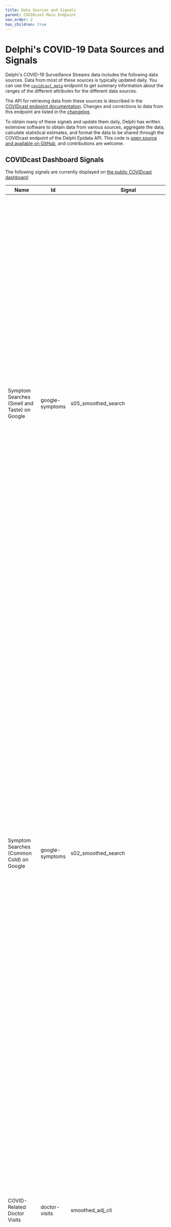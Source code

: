```yaml
---
title: Data Sources and Signals
parent: COVIDcast Main Endpoint
nav_order: 2
has_children: true
---
```


# Delphi's COVID-19 Data Sources and Signals

Delphi's COVID-19 Surveillance Streams data includes the following data sources.
Data from most of these sources is typically updated daily. You can use the
[`covidcast_meta`](covidcast_meta.md) endpoint to get summary information
about the ranges of the different attributes for the different data sources.

The API for retrieving data from these sources is described in the
[COVIDcast endpoint documentation](covidcast.md). Changes and corrections to
data from this endpoint are listed in the [changelog](covidcast_changelog.md).

To obtain many of these signals and update them daily, Delphi has written
extensive software to obtain data from various sources, aggregate the data,
calculate statistical estimates, and format the data to be shared through the
COVIDcast endpoint of the Delphi Epidata API. This code is 
[open source and available on GitHub](https://github.com/cmu-delphi/covidcast-indicators),
and contributions are welcome.

## COVIDcast Dashboard Signals

The following signals are currently displayed on [the public COVIDcast
dashboard](https://delphi.cmu.edu/covidcast/):

| Name | Id | Signal | Unit | UnitShort | noMaps | SignalTooltip | Description |
| --- | --- | --- | --- | --- | --- | --- | --- |
| Symptom Searches (Smell and Taste) on Google | google-symptoms | s05_smoothed_search | scaled search volume | | true | Google search volume of COVID-related symptom searches about smell and taste | Using Google Symptoms Searches, Delphi obtains the average of Google search volumes for searches related to anosmia (loss of smell), ageusia (loss of taste), and dysgeusia (altered or impaired taste) in each area, since they emerged as unusual symptoms that can be indicative of COVID-19. Note that the average of the three symptom search volumes is not equivalent to the search volume of their union. According to Google, the estimates are not comparable across regions since the values are normalized by population and scaled by region-specific maximum popularity (and for this reason, we omit beehive grids and choropleth maps of this signal on the dashboard). |
| Symptom Searches (Common Cold) on Google | google-symptoms | s02_smoothed_search | scaled search volume | | true | Google search volume of COVID-related symptom searches about common cold | Using Google Symptoms Searches, Delphi obtains the average of Google search volumes for searches related to nasal congestion, post nasal drip, rhinorrhea, sinusitis, rhinitis, and common cold in each area. These symptoms have shown positive correlation with reported COVID cases, especially since Omicron was declared a variant of concern by the World Health Organization. Note that the average search volume of these symptoms is not equivalent to the search volume of their union. According to Google, the estimates are not comparable across regions since the values are normalized by population and scaled by region-specific maximum popularity (and for this reason, we omit beehive grids and choropleth maps of this signal on the dashboard). |
| COVID-Related Doctor Visits | doctor-visits | smoothed_adj_cli | per 100 visits | | | Percentage of daily doctor visits that are due to COVID-like symptoms | Delphi receives aggregated statistics from health system partners on COVID-related outpatient doctor visits, derived from ICD codes found in insurance claims. Using this data, we estimate the percentage of daily doctor’s visits in each area that are due to COVID-like illness. Note that these estimates are based only on visits by patients whose data is accessible to our partners. |
| Lab-Confirmed Flu in Doctor Visits | chng | smoothed_adj_outpatient_flu | per 100 visits | | | Percentage of daily doctor visits that are due to lab-confirmed influenza | Delphi receives aggregated statistics from Change Healthcare, Inc. on lab-confirmed influenza outpatient doctor visits, derived from ICD codes found in insurance claims. Using this data, we estimate the percentage of daily doctor’s visits in each area that resulted in a diagnosis of influenza. Note that these estimates are based only on visits by patients whose insurance claims are accessible to Change Healthcare. |
| COVID Hospital Admissions | hhs | confirmed_admissions_covid_1d_prop_7dav | | | | Confirmed COVID-19 hospital admissions per 100,000 people | This data shows the number of hospital admissions with lab-confirmed COVID-19 each day. At the state level and above, we show data from the Report on Patient Impact and Hospital Capacity published by the US Department of Health & Human Services (HHS). At the county and metro level, we show data from the Community Profile Report published by the Data Strategy Execution Workgroup. |
| Flu Hospital Admissions | hhs | confirmed_admissions_influenza_1d_prop_7dav | | | | Confirmed influenza hospital admissions per 100,000 people | This data shows the number of hospital admissions with lab-confirmed influenza each day. We source this data from the Report on Patient Impact and Hospital Capacity published by the US Department of Health & Human Services (HHS). |
| COVID Deaths | nchs-mortality | deaths_covid_incidence_prop | | | | Newly reported COVID-19 deaths per 100,000 people, based on NCHS mortality data. | This data shows the number of COVID-19 deaths newly reported each week. The signal is based on COVID-19 death counts compiled and made public by [the National Center for Health Statistics](https://www.cdc.gov/nchs/nvss/vsrr/COVID19/index.htm). |

## All Available Sources and Signals

Beyond the signals available on the COVIDcast dashboard, numerous other signals are
available through our [data export tool](https://delphi.cmu.edu/covidcast/export/) or directly through the API:
